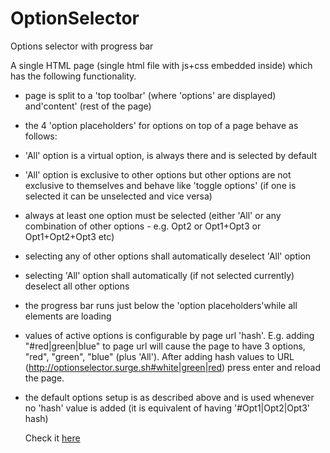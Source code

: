 # OptionSelector
Options selector with progress bar

A single HTML page (single html file with js+css embedded inside) which has the following functionality.

* page is split to a 'top toolbar' (where 'options' are displayed) and'content' (rest of the page)
* the 4 'option placeholders' for options on top of a page behave as follows:
* 'All' option is a virtual option, is always there and is selected by default
* 'All' option is exclusive to other options but other options are not
   exclusive to themselves and behave like 'toggle options' (if one is selected
   it can be unselected and vice versa)
* always at least one option must be selected (either 'All' or any combination
   of other options - e.g. Opt2 or Opt1+Opt3 or Opt1+Opt2+Opt3 etc)
* selecting any of other options shall automatically deselect 'All' option
* selecting 'All' option shall automatically (if not selected currently)
   deselect all other options
* the progress bar runs just below the 'option placeholders'while all elements are loading 
* values of active options is configurable by page url 'hash'.
  E.g. adding "#red|green|blue" to page url will cause the page to
  have 3 options, "red", "green", "blue" (plus 'All'). After adding hash values to URL (http://optionselector.surge.sh#white|green|red) press enter and reload the page.
* the default options setup is as described above and is used whenever no
   'hash' value is added (it is equivalent of having '#Opt1|Opt2|Opt3' hash)
   
   Check it <a href="http://optionselector.surge.sh/" target="_blank">here</a>

